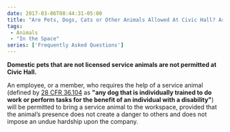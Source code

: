 ```yaml
---
date: 2017-03-06T08:44:31-05:00
title: "Are Pets, Dogs, Cats or Other Animals Allowed At Civic Hall? Are Service Animals Allowed?"
tags:
 - Animals
 - "In the Space"
series: ['Frequently Asked Questions']
---
```



**Domestic pets that are not licensed service animals are not permitted at Civic Hall.**

An employee, or a member, who requires the help of a service animal (defined by [28 CFR 36.104](https://www.law.cornell.edu/cfr/text/28/36.104) as **"any dog that is individually trained to do work or perform tasks for the benefit of an individual with a disability"**) will be permitted to bring a service animal to the workspace, provided that the animal’s presence does not create a danger to others and does not impose an undue hardship upon the company.
